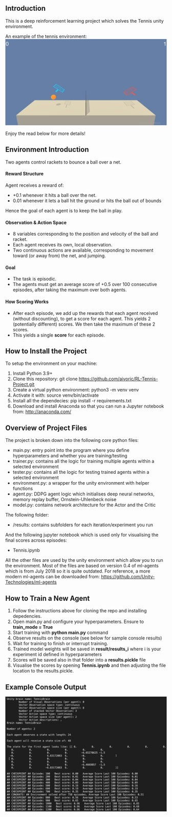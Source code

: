## Introduction

This is a deep reinforcement learning project which solves the Tennis unity environment.

An example of the tennis environment:
!["Tennis Example"](https://github.com/aivoric/RL-Tennis-Project/blob/main/images/tennis-example.gif?raw=true)

Enjoy the read below for more details!

## Environment Introduction

Two agents control rackets to bounce a ball over a net. 

#### Reward Structure

Agent receives a reward of:
- +0.1 whenever it hits a ball over the net.
- 0.01 whenever it lets a ball hit the ground or hits the ball out of bounds

Hence the goal of each agent is to keep the ball in play.

#### Observation & Action Space

- 8 variables corresponding to the position and velocity of the ball and racket.
- Each agent receives its own, local observation.
- Two continuous actions are available, corresponding to movement toward (or away from) the net, and jumping.

#### Goal

- The task is episodic.
- The agents must get an average score of +0.5 over 100 consecutive episodes, after taking the maximum over both agents.

#### How Scoring Works

- After each episode, we add up the rewards that each agent received (without discounting), to get a score for each agent. This yields 2 (potentially different) scores. We then take the maximum of these 2 scores.
- This yields a single **score** for each episode.

## How to Install the Project

To setup the environment on your machine:
1. Install Python 3.9+
2. Clone this repository:
        git clone https://github.com/aivoric/RL-Tennis-Project.git
3. Create a virtual python environment:
        python3 -m venv venv
4. Activate it with:
        source venv/bin/activate
5. Install all the dependecies:
        pip install -r requirements.txt
6. Download and install Anaconda so that you can run a Jupyter notebook from:
        http://anaconda.com/

## Overview of Project Files

The project is broken down into the following core python files:
- main.py: entry point into the program where you define hyperparameters and whether you are training/testing
- trainer.py: contains all the logic for training multiple agents within a selected environment
- tester.py: contains all the logic for testing trained agents within a selected environment
- environment.py: a wrapper for the unity environment with helper functions
- agent.py: DDPG agent logic which initialises deep neural networks, memory replay buffer, Ornstein-Uhlenbeck noise
- model.py: contains network architecture for the Actor and the Critic

The following folder:
- /results: contains subfolders for each iteration/experiment you run

And the following jupyter notebook which is used only for visualising the final scores across episodes:
- Tennis.ipynb

All the other files are used by the unity environment which allow you to run the environment. Most of the files are based on version 0.4 of ml-agents which is from July 2018 so it is quite outdated. For reference, a more modern ml-agents can be downloaded from: 
https://github.com/Unity-Technologies/ml-agents 

## How to Train a New Agent

1. Follow the instructions above for cloning the repo and installing depedencies.
2. Open main.py and configure your hyperparameters. Ensure to **train_mode = True**
3. Start training with **python main.py** command
4. Observe results on the console (see below for sample console results)
5. Wait for training to finish or interrupt training. 
6. Trained model weights will be saved in **result/results_i** where i is your experiment id defined in hyperparameters
7. Scores will be saved also in that folder into a **results.pickle** file
7. Visualise the scores by opening **Tennis.ipynb** and then adjusting the file location to the results.pickle.


## Example Console Output

!["Console Output Example"](https://github.com/aivoric/RL-Tennis-Project/blob/main/images/console-output-example.png?raw=true)